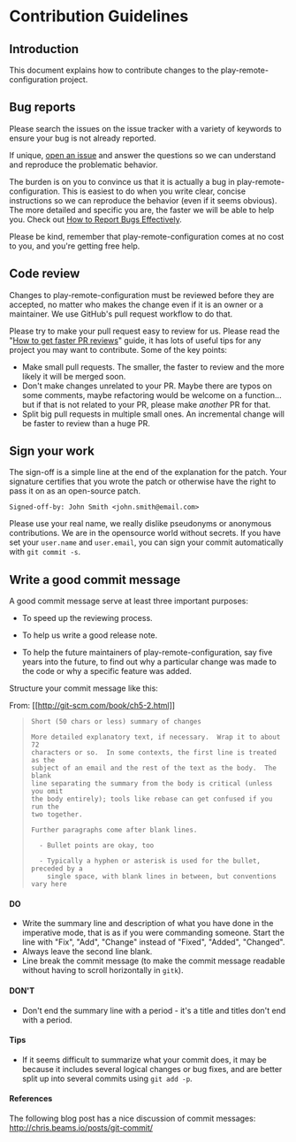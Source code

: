 # Contribution Guidelines

## Introduction

This document explains how to contribute changes to the
play-remote-configuration project.




## Bug reports

Please search the issues on the issue tracker with a variety of keywords to
ensure your bug is not already reported.

If unique, [open an issue](https://github.com/play-rconf/play-rconf-http/issues) and answer the questions
so we can understand and reproduce the problematic behavior.

The burden is on you to convince us that it is actually a bug in
play-remote-configuration. This is easiest to do when you write clear, concise
instructions so we can reproduce the behavior (even if it seems obvious). The
more detailed and specific you are, the faster we will be able to help you.
Check out [How to Report Bugs Effectively](https://www.chiark.greenend.org.uk/~sgtatham/bugs.html).

Please be kind, remember that play-remote-configuration comes at no cost to you,
and you're getting free help.




## Code review

Changes to play-remote-configuration must be reviewed before they are accepted,
no matter who makes the change even if it is an owner or a maintainer. We use
GitHub's pull request workflow to do that.

Please try to make your pull request easy to review for us. Please read the
"[How to get faster PR reviews](https://github.com/kubernetes/community/blob/master/contributors/guide/pull-requests.md)" guide, it has lots of
useful tips for any project you may want to contribute. Some of the key points:

* Make small pull requests. The smaller, the faster to review and the more
  likely it will be merged soon.
* Don't make changes unrelated to your PR. Maybe there are typos on some
  comments, maybe refactoring would be welcome on a function... but if that
  is not related to your PR, please make *another* PR for that.
* Split big pull requests in multiple small ones. An incremental change will
  be faster to review than a huge PR.




## Sign your work

The sign-off is a simple line at the end of the explanation for the patch. Your
signature certifies that you wrote the patch or otherwise have the right to pass
it on as an open-source patch.

```
Signed-off-by: John Smith <john.smith@email.com>
```

Please use your real name, we really dislike pseudonyms or anonymous
contributions. We are in the opensource world without secrets. If you have set
your `user.name` and `user.email`, you can sign your commit automatically
with `git commit -s`.




## Write a good commit message

A good commit message serve at least three important purposes:

* To speed up the reviewing process.

* To help us write a good release note.

* To help the future maintainers of play-remote-configuration, say five years
  into the future, to find out why a particular change was made to the code or
  why a specific feature was added.

Structure your commit message like this:

From: [[http://git-scm.com/book/ch5-2.html]]

> ```
> Short (50 chars or less) summary of changes
>
> More detailed explanatory text, if necessary.  Wrap it to about 72
> characters or so.  In some contexts, the first line is treated as the
> subject of an email and the rest of the text as the body.  The blank
> line separating the summary from the body is critical (unless you omit
> the body entirely); tools like rebase can get confused if you run the
> two together.
>
> Further paragraphs come after blank lines.
>
>   - Bullet points are okay, too
>
>   - Typically a hyphen or asterisk is used for the bullet, preceded by a
>     single space, with blank lines in between, but conventions vary here
> ```

#### DO
* Write the summary line and description of what you have done in the imperative
  mode, that is as if you were commanding someone. Start the line with "Fix",
  "Add", "Change" instead of "Fixed", "Added", "Changed".
* Always leave the second line blank.
* Line break the commit message (to make the commit message readable without
  having to scroll horizontally in `gitk`).

#### DON'T
* Don't end the summary line with a period - it's a title and titles don't end
  with a period.

#### Tips
* If it seems difficult to summarize what your commit does, it may be because
  it includes several logical changes or bug fixes, and are better split up
  into several commits using `git add -p`.

#### References
The following blog post has a nice discussion of commit messages:
http://chris.beams.io/posts/git-commit/
